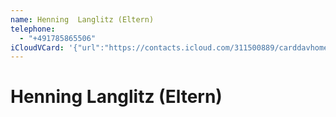 ```yaml
---
name: Henning  Langlitz (Eltern)
telephone:
  - "+491785865506"
iCloudVCard: '{"url":"https://contacts.icloud.com/311500889/carddavhome/card/F990C9E8-6FD4-4146-BA8D-303B99C042EA.vcf","etag":"\"l34pc485\"","data":"BEGIN:VCARD\r\nVERSION:3.0\r\nFN:\r\nN:Langlitz (Eltern);Henning ;;;\r\nUID:499E4360-206C-4E8F-B843-83EFE1622376\r\nREV:2025-04-03T22:05:24Z\r\nORG:;\r\nTEL:+491785865506\r\nEND:VCARD"}'
---
```

# Henning  Langlitz (Eltern)